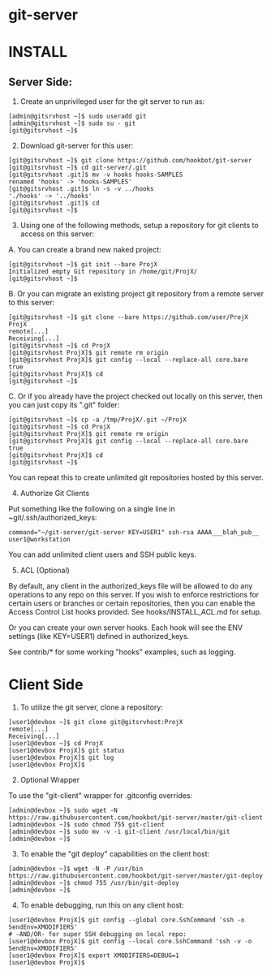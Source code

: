 # git-server

INSTALL
=======

Server Side:
------------

1. Create an unprivileged user for the git server to run as:

```
[admin@gitsrvhost ~]$ sudo useradd git
[admin@gitsrvhost ~]$ sudo su - git
[git@gitsrvhost ~]$
```

2. Download git-server for this user:

```
[git@gitsrvhost ~]$ git clone https://github.com/hookbot/git-server
[git@gitsrvhost ~]$ cd git-server/.git
[git@gitsrvhost .git]$ mv -v hooks hooks-SAMPLES
renamed 'hooks' -> 'hooks-SAMPLES'
[git@gitsrvhost .git]$ ln -s -v ../hooks
'./hooks' -> '../hooks'
[git@gitsrvhost .git]$ cd
[git@gitsrvhost ~]$
```

3. Using one of the following methods, setup a repository
for git clients to access on this server:

A. You can create a brand new naked project:

```
[git@gitsrvhost ~]$ git init --bare ProjX
Initialized empty Git repository in /home/git/ProjX/
[git@gitsrvhost ~]$
```

B. Or you can migrate an existing project git repository
from a remote server to this server:

```
[git@gitsrvhost ~]$ git clone --bare https://github.com/user/ProjX ProjX
remote[...]
Receiving[...]
[git@gitsrvhost ~]$ cd ProjX
[git@gitsrvhost ProjX]$ git remote rm origin
[git@gitsrvhost ProjX]$ git config --local --replace-all core.bare true
[git@gitsrvhost ProjX]$ cd
[git@gitsrvhost ~]$
```

C. Or if you already have the project checked out locally
on this server, then you can just copy its ".git" folder:

```
[git@gitsrvhost ~]$ cp -a /tmp/ProjX/.git ~/ProjX
[git@gitsrvhost ~]$ cd ProjX
[git@gitsrvhost ProjX]$ git remote rm origin
[git@gitsrvhost ProjX]$ git config --local --replace-all core.bare true
[git@gitsrvhost ProjX]$ cd
[git@gitsrvhost ~]$
```

You can repeat this to create unlimited git repositories
hosted by this server.

4. Authorize Git Clients

Put something like the following on a single line in ~git/.ssh/authorized_keys:

```
command="~/git-server/git-server KEY=USER1" ssh-rsa AAAA___blah_pub__ user1@workstation
```

You can add unlimited client users and SSH public keys.

5. ACL (Optional)

By default, any client in the authorized_keys file will be
allowed to do any operations to any repo on this server.
If you wish to enforce restrictions for certain users or
branches or certain repositories, then you can enable
the Access Control List hooks provided.
See hooks/INSTALL_ACL.md for setup.

Or you can create your own server hooks. Each hook will see
the ENV settings (like KEY=USER1) defined in authorized_keys.

See contrib/* for some working "hooks" examples, such as logging.

Client Side
===========

1. To utilize the git server, clone a repository:

```
[user1@devbox ~]$ git clone git@gitsrvhost:ProjX
remote[...]
Receiving[...]
[user1@devbox ~]$ cd ProjX
[user1@devbox ProjX]$ git status
[user1@devbox ProjX]$ git log
[user1@devbox ProjX]$
```

2. Optional Wrapper

To use the "git-client" wrapper for .gitconfig overrides:

```
[admin@devbox ~]$ sudo wget -N https://raw.githubusercontent.com/hookbot/git-server/master/git-client
[admin@devbox ~]$ sudo chmod 755 git-client
[admin@devbox ~]$ sudo mv -v -i git-client /usr/local/bin/git
[admin@devbox ~]$
```

3. To enable the "git deploy" capabilities on the client host:

```
[admin@devbox ~]$ wget -N -P /usr/bin https://raw.githubusercontent.com/hookbot/git-server/master/git-deploy
[admin@devbox ~]$ chmod 755 /usr/bin/git-deploy
[admin@devbox ~]$
```

4. To enable debugging, run this on any client host:

```
[user1@devbox ProjX]$ git config --global core.SshCommand 'ssh -o SendEnv=XMODIFIERS'
# -AND/OR- for super SSH debugging on local repo:
[user1@devbox ProjX]$ git config --local core.SshCommand 'ssh -v -o SendEnv=XMODIFIERS'
[user1@devbox ProjX]$ export XMODIFIERS=DEBUG=1
[user1@devbox ProjX]$
```
